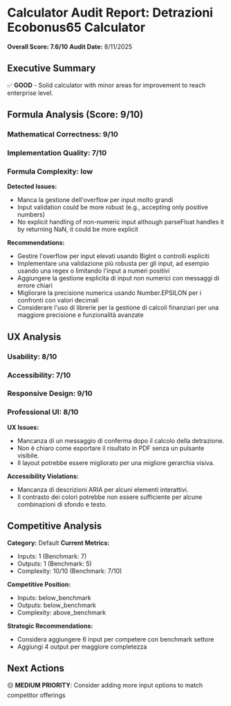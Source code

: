 # Calculator Audit Report: Detrazioni Ecobonus65 Calculator

**Overall Score: 7.6/10**
**Audit Date:** 8/11/2025

## Executive Summary

✅ **GOOD** - Solid calculator with minor areas for improvement to reach enterprise level.

## Formula Analysis (Score: 9/10)

### Mathematical Correctness: 9/10
### Implementation Quality: 7/10
### Formula Complexity: low

**Detected Issues:**
- Manca la gestione dell'overflow per input molto grandi
- Input validation could be more robust (e.g., accepting only positive numbers)
- No explicit handling of non-numeric input although parseFloat handles it by returning NaN, it could be more explicit

**Recommendations:**
- Gestire l'overflow per input elevati usando BigInt o controlli espliciti
- Implementare una validazione più robusta per gli input, ad esempio usando una regex o limitando l'input a numeri positivi
- Aggiungere la gestione esplicita di input non numerici con messaggi di errore chiari
- Migliorare la precisione numerica usando Number.EPSILON per i confronti con valori decimali
- Considerare l'uso di librerie per la gestione di calcoli finanziari per una maggiore precisione e funzionalità avanzate

## UX Analysis

### Usability: 8/10
### Accessibility: 7/10  
### Responsive Design: 9/10
### Professional UI: 8/10

**UX Issues:**
- Mancanza di un messaggio di conferma dopo il calcolo della detrazione.
- Non è chiaro come esportare il risultato in PDF senza un pulsante visibile.
- Il layout potrebbe essere migliorato per una migliore gerarchia visiva.

**Accessibility Violations:**
- Mancanza di descrizioni ARIA per alcuni elementi interattivi.
- Il contrasto dei colori potrebbe non essere sufficiente per alcune combinazioni di sfondo e testo.

## Competitive Analysis

**Category:** Default
**Current Metrics:**
- Inputs: 1 (Benchmark: 7)
- Outputs: 1 (Benchmark: 5)
- Complexity: 10/10 (Benchmark: 7/10)

**Competitive Position:**
- Inputs: below_benchmark
- Outputs: below_benchmark  
- Complexity: above_benchmark

**Strategic Recommendations:**
- Considera aggiungere 6 input per competere con benchmark settore
- Aggiungi 4 output per maggiore completezza

## Next Actions

🟡 **MEDIUM PRIORITY**: Consider adding more input options to match competitor offerings
